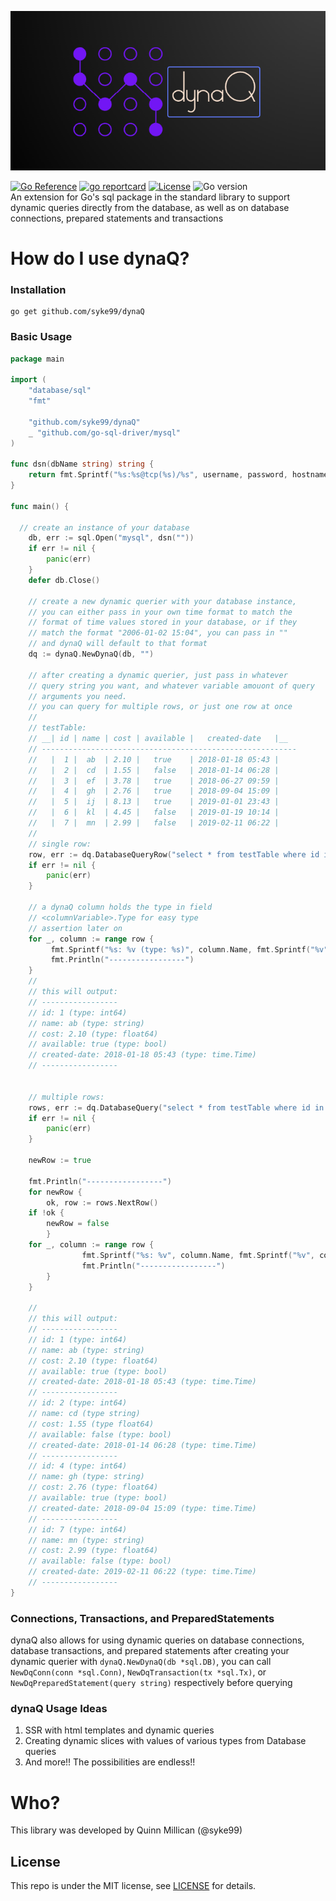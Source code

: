 ![dynaQ logo](https://github.com/syke99/images/blob/main/dynaQ.png?raw=true)

[![Go Reference](https://pkg.go.dev/badge/github.com/syke99/dynaQ.svg)](https://pkg.go.dev/github.com/syke99/dynaQ)
[![go reportcard](https://goreportcard.com/badge/github.com/syke99/dynaQ)](https://goreportcard.com/report/github.com/syke99/dynaQ)
[![License](https://img.shields.io/github/license/syke99/dynaQ)](https://github.com/syke99/dynaQ/blob/master/LICENSE)
![Go version](https://img.shields.io/github/go-mod/go-version/syke99/dynaQ)</br>
An extension for Go's sql package in the standard library to support dynamic queries directly from the database, as well as on database connections, prepared statements and transactions


How do I use dynaQ?
====

### Installation

```
go get github.com/syke99/dynaQ
```

### Basic Usage

```go
package main

import (
	"database/sql"
	"fmt"

	"github.com/syke99/dynaQ"
	_ "github.com/go-sql-driver/mysql"
)

func dsn(dbName string) string {
	return fmt.Sprintf("%s:%s@tcp(%s)/%s", username, password, hostname, dbName)
}

func main() {
	
  // create an instance of your database
    db, err := sql.Open("mysql", dsn(""))
    if err != nil {
	    panic(err)
    }
    defer db.Close()
    
    // create a new dynamic querier with your database instance,
    // you can either pass in your own time format to match the
    // format of time values stored in your database, or if they
    // match the format "2006-01-02 15:04", you can pass in ""
    // and dynaQ will default to that format
    dq := dynaQ.NewDynaQ(db, "")
    
    // after creating a dynamic querier, just pass in whatever
    // query string you want, and whatever variable amouont of query
    // arguments you need.
    // you can query for multiple rows, or just one row at once
    //    
    // testTable:
    // __| id | name | cost | available |   created-date   |__
    // ---------------------------------------------------------
    //   |  1 |  ab  | 2.10 |   true    | 2018-01-18 05:43 |
    //   |  2 |  cd  | 1.55 |   false   | 2018-01-14 06:28 |
    //   |  3 |  ef  | 3.78 |   true    | 2018-06-27 09:59 |
    //   |  4 |  gh  | 2.76 |   true    | 2018-09-04 15:09 |
    //   |  5 |  ij  | 8.13 |   true    | 2019-01-01 23:43 |
    //   |  6 |  kl  | 4.45 |   false   | 2019-01-19 10:14 |
    //   |  7 |  mn  | 2.99 |   false   | 2019-02-11 06:22 |
    //
    // single row:
    row, err := dq.DatabaseQueryRow("select * from testTable where id in (@p1, @p2, @p3, @p4)", 1, 2, 4, 7)
    if err != nil {
	    panic(err)
    }
    
    // a dynaQ column holds the type in field
    // <columnVariable>.Type for easy type
    // assertion later on
    for _, column := range row {
	     fmt.Sprintf("%s: %v (type: %s)", column.Name, fmt.Sprintf("%v", column.Value), column.Type)
	     fmt.Println("-----------------")
    }
    //
    // this will output:
    // -----------------
    // id: 1 (type: int64)
    // name: ab (type: string)
    // cost: 2.10 (type: float64)
    // available: true (type: bool)
    // created-date: 2018-01-18 05:43 (type: time.Time)
    // -----------------
	
	
    // multiple rows:
    rows, err := dq.DatabaseQuery("select * from testTable where id in (@p1, @p2, @p3, @p4)", 1, 2, 4, 7)
    if err != nil {
        panic(err)
    }
    
    newRow := true
	
    fmt.Println("-----------------")
    for newRow {
    	ok, row := rows.NextRow()
	if !ok {
		newRow = false
    	}
	for _, column := range row {
            	fmt.Sprintf("%s: %v", column.Name, fmt.Sprintf("%v", column.Value))
            	fmt.Println("-----------------")
        }
    }
    
    //
    // this will output:
    // -----------------
    // id: 1 (type: int64)
    // name: ab (type: string)
    // cost: 2.10 (type: float64)
    // available: true (type: bool)
    // created-date: 2018-01-18 05:43 (type: time.Time)
    // -----------------
    // id: 2 (type: int64)
    // name: cd (type string)
    // cost: 1.55 (type float64)
    // available: false (type: bool)
    // created-date: 2018-01-14 06:28 (type: time.Time)
    // -----------------
    // id: 4 (type: int64)
    // name: gh (type: string)
    // cost: 2.76 (type: float64)
    // available: true (type: bool)
    // created-date: 2018-09-04 15:09 (type: time.Time)
    // -----------------
    // id: 7 (type: int64)
    // name: mn (type: string)
    // cost: 2.99 (type: float64)
    // available: false (type: bool)
    // created-date: 2019-02-11 06:22 (type: time.Time)
    // -----------------
}
```

### Connections, Transactions, and PreparedStatements

dynaQ also allows for using dynamic queries on database connections, database transactions, and prepared statements
after creating your dynamic querier with `dynaQ.NewDynaQ(db *sql.DB)`, you can call `NewDqConn(conn *sql.Conn)`,
`NewDqTransaction(tx *sql.Tx)`, or `NewDqPreparedStatement(query string)` respectively before querying

### dynaQ Usage Ideas

1. SSR with html templates and dynamic queries
2. Creating dynamic slices with values of various types from Database queries
3. And more!! The possibilities are endless!!

Who?
====

This library was developed by Quinn Millican (@syke99)


## License

This repo is under the MIT license, see [LICENSE](LICENSE) for details.
